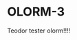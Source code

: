 # OLORM-3

Teodor tester olorm!!!!

<!-- 1. Hva gjør du akkurat nå? -->

<!-- 2. Finner du kvalitet i det? -->

<!-- 3. Hvorfor / hvorfor ikke? -->
